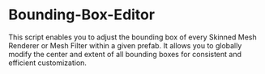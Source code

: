 # Bounding-Box-Editor
This script enables you to adjust the bounding box of every Skinned Mesh Renderer or Mesh Filter within a given prefab. It allows you to globally modify the center and extent of all bounding boxes for consistent and efficient customization.
